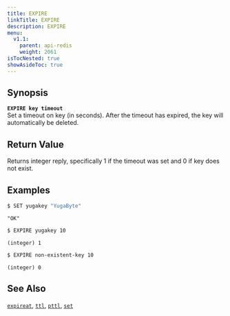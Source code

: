 ```yaml
---
title: EXPIRE
linkTitle: EXPIRE
description: EXPIRE
menu:
  v1.1:
    parent: api-redis
    weight: 2061
isTocNested: true
showAsideToc: true
---
```


## Synopsis
<b>`EXPIRE key timeout`</b><br>
Set a timeout on key (in seconds). After the timeout has expired, the key will automatically be deleted.

## Return Value
Returns integer reply, specifically 1 if the timeout was set and 0 if key does not exist.

## Examples

```sh
$ SET yugakey "YugaByte"
```

```
"OK"
```

```sh
$ EXPIRE yugakey 10
```

```
(integer) 1
```

```sh
$ EXPIRE non-existent-key 10
```

```
(integer) 0
```

## See Also
[`expireat`](../expireat/), [`ttl`](../ttl/), [`pttl`](../pttl/), [`set`](../set/)
